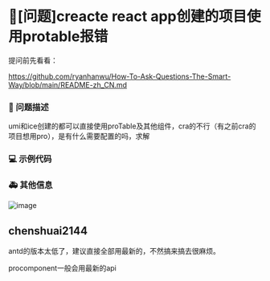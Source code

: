 # 🧐[问题]creacte react app创建的项目使用protable报错

提问前先看看：

https://github.com/ryanhanwu/How-To-Ask-Questions-The-Smart-Way/blob/main/README-zh_CN.md

### 🧐 问题描述

umi和ice创建的都可以直接使用proTable及其他组件，cra的不行（有之前cra的项目想用pro），是有什么需要配置的吗，求解

<!--
详细地描述问题，让大家都能理解
-->

### 💻 示例代码

<!--
如果你有解决方案，在这里清晰地阐述
-->

### 🚑 其他信息

![image](https://user-images.githubusercontent.com/75480124/210724862-57e3d449-ea9a-48fc-ad2a-69a5b42ae84b.png)

<!--
如截图等其他信息可以贴在这里
-->

## chenshuai2144

antd的版本太低了，建议直接全部用最新的，不然搞来搞去很麻烦。

procomponent一般会用最新的api
